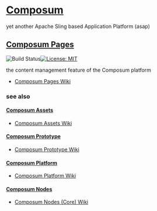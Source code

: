 # [Composum](https://ist-software.atlassian.net/wiki/display/CMP/Composum)

yet another Apache Sling based Application Platform (asap)

## [Composum Pages](https://ist-software.atlassian.net/wiki/display/CMP/Composum+Pages)

![Build Status](https://api.travis-ci.org/ist-dresden/composum-pages.svg?branch=develop)[![License: MIT](https://img.shields.io/badge/License-MIT-yellow.svg)](https://opensource.org/licenses/MIT)
 
the content management feature of the Composum platform

* [Composum Pages Wiki](https://ist-software.atlassian.net/wiki/display/CMP/Composum+Pages)

### see also

#### [Composum Assets](https://github.com/ist-dresden/composum-assets)

* [Composum Assets Wiki](https://ist-software.atlassian.net/wiki/display/CMP/Composum+Assets)

#### [Composum Prototype](https://github.com/ist-dresden/composum-prototype)

* [Composum Prototype Wiki](https://ist-software.atlassian.net/wiki/display/CMP/Composum+Prototype)

#### [Composum Platform](https://github.com/ist-dresden/composum-platform)

* [Composum Platform Wiki](https://ist-software.atlassian.net/wiki/display/CMP/Composum+Platform)

#### [Composum Nodes](https://github.com/ist-dresden/composum)

* [Composum Nodes (Core) Wiki](https://ist-software.atlassian.net/wiki/display/CMP/Composum+Nodes)
